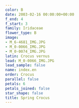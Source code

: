 ```yaml
---
color: B
date: 2003-02-16 00:00:00+00:00
f_end: 4
f_start: 3
family: Iridaceae
flower_type: B
image:
- M_6-4681_IMG.JPG
- M_0-0066_IMG.JPG
- M_0-0074_IMG.JPG
latin: Crocus vernus
lead: M_0-0066_IMG.JPG
lead_sample: false
name: index.en
order: Crocus
parallel: false
petals: 6
petals_joined: false
star_shape: false
title: Spring Crocus
---
```

